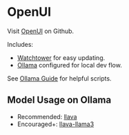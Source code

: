# OpenUI

Visit [OpenUI](https://github.com/wandb/openui) on Github.

Includes:
- [Watchtower](https://github.com/containrrr/watchtower) for easy updating.
- [Ollama](https://github.com/ollama/ollama) configured for local dev flow.

See [Ollama Guide](../ollama/readme.md) for helpful scripts.

## Model Usage on Ollama

* Recommended: [llava](https://ollama.com/library/llava)
* Encouraged+: [llava-llama3](https://ollama.com/library/llava-llama3)